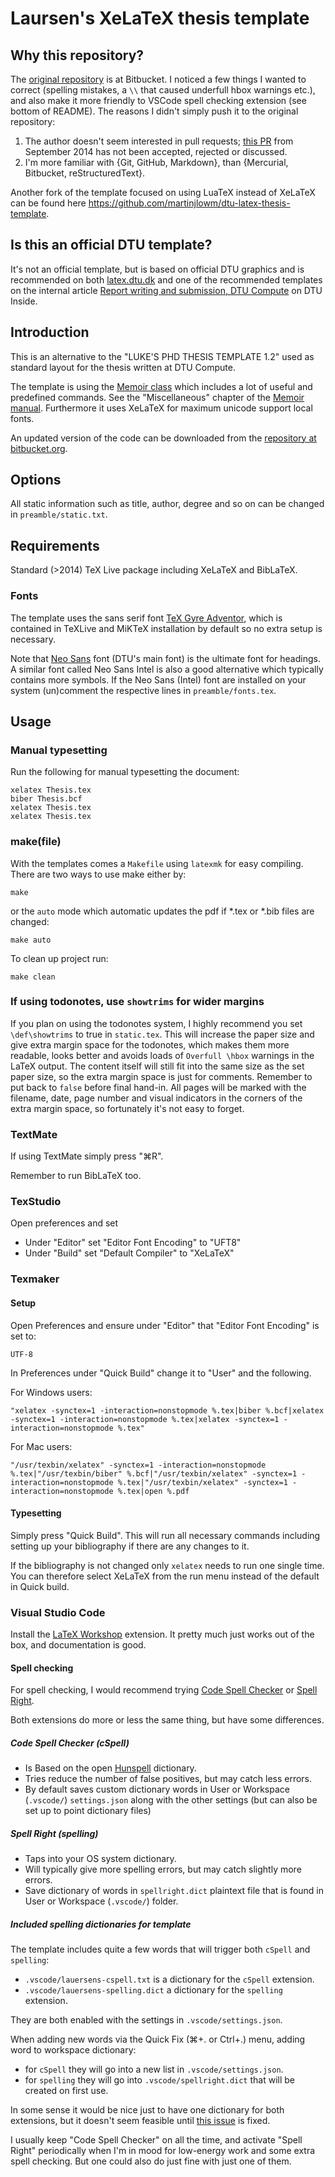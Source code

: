 # Laursen's XeLaTeX thesis template

## Why this repository?

The [original repository](https://bitbucket.org/_laursen/laursens-xelatex-thesis-template/) is at Bitbucket. I noticed a few things I wanted to correct (spelling mistakes, a `\\` that caused underfull hbox warnings etc.), and also make it more friendly to VSCode spell checking extension (see bottom of README). The reasons I didn't simply push it to the original repository:

1. The author doesn't seem interested in pull requests; [this PR](https://bitbucket.org/_laursen/laursens-xelatex-thesis-template/pull-requests/) from September 2014 has not been accepted, rejected or discussed.
2. I'm more familiar with {Git, GitHub, Markdown}, than {Mercurial, Bitbucket, reStructuredText}.

Another fork of the template focused on using LuaTeX instead of XeLaTeX can be found here <https://github.com/martinjlowm/dtu-latex-thesis-template>.

## Is this an official DTU template?

It's not an official template, but is based on official DTU graphics and is recommended on both [latex.dtu.dk](http://latex.dtu.dk/?page_id=61) and one of the recommended templates on the internal article [Report writing and submission, DTU Compute](https://www.inside.dtu.dk/en/medarbejder/institutter/dtu-compute/uddannelse/afgangsspecialer?fs=1) on DTU Inside.

## Introduction

This is an alternative to the "LUKE'S PHD THESIS TEMPLATE 1.2" used as standard layout for the thesis written at DTU Compute.

The template is using the [Memoir class](http://www.ctan.org/tex-archive/macros/latex/contrib/memoir/) which includes a lot of useful and predefined commands.
See the "Miscellaneous" chapter of the [Memoir manual](http://tug.ctan.org/tex-archive/macros/latex/contrib/memoir/memman.pdf). Furthermore it uses XeLaTeX for maximum unicode support local fonts.

An updated version of the code can be downloaded from the [repository at bitbucket.org](https://bitbucket.org/_laursen/laursens-xelatex-thesis-template/).

## Options

All static information such as title, author, degree and so on can be changed in `preamble/static.txt`.

## Requirements

Standard (>2014) TeX Live package including XeLaTeX and BibLaTeX.

### Fonts

The template uses the sans serif font [TeX Gyre Adventor](http://www.ctan.org/tex-archive/fonts/tex-gyre/), which is contained in TeXLive and MiKTeX installation by default so no extra setup is necessary.

Note that [Neo Sans](http://www.monotype.co.uk/neosans/) font (DTU's main font) is the ultimate font for headings.
A similar font called Neo Sans Intel is also a good alternative which typically contains more symbols. If the Neo Sans (Intel) font are installed on your system (un)comment the respective lines in `preamble/fonts.tex`.

## Usage

### Manual typesetting

Run the following for manual typesetting the document:

    xelatex Thesis.tex
    biber Thesis.bcf
    xelatex Thesis.tex
    xelatex Thesis.tex

### make(file)

With the templates comes a `Makefile` using `latexmk` for easy
compiling. There are two ways to use make either by:

    make

or the `auto` mode which automatic updates the pdf if *.tex or *.bib
files are changed:

    make auto

To clean up project run:

    make clean

### If using todonotes, use `showtrims` for wider margins

If you plan on using the todonotes system, I highly recommend you set `\def\showtrims` to true in `static.tex`. This will increase the paper size and give extra margin space for the todonotes, which makes them more readable, looks better and avoids loads of `Overfull \hbox` warnings in the LaTeX output. The content itself will still fit into the same size as the set paper size, so the extra margin space is just for comments. Remember to put back to `false` before final hand-in. All pages will be marked with the filename, date, page number and visual indicators in the corners of the extra margin space, so fortunately it's not easy to forget.

### TextMate

If using TextMate simply press "⌘R".

Remember to run BibLaTeX too.

### TexStudio

Open preferences and set

- Under "Editor" set "Editor Font Encoding" to "UFT8"
- Under "Build" set "Default Compiler" to "XeLaTeX"

### Texmaker

#### Setup

Open Preferences and ensure under "Editor" that "Editor Font
Encoding" is set to:

    UTF-8

In Preferences under "Quick Build" change it to "User" and the following.

For Windows users:

    "xelatex -synctex=1 -interaction=nonstopmode %.tex|biber %.bcf|xelatex -synctex=1 -interaction=nonstopmode %.tex|xelatex -synctex=1 -interaction=nonstopmode %.tex"

For Mac users:

    "/usr/texbin/xelatex" -synctex=1 -interaction=nonstopmode %.tex|"/usr/texbin/biber" %.bcf|"/usr/texbin/xelatex" -synctex=1 -interaction=nonstopmode %.tex|"/usr/texbin/xelatex" -synctex=1 -interaction=nonstopmode %.tex|open %.pdf

#### Typesetting

Simply press "Quick Build". This will run all necessary commands including setting up your bibliography if there are any changes to it.

If the bibliography is not changed only `xelatex` needs to run one single time. You can therefore select XeLaTeX from the run menu instead of the default in Quick build.

### Visual Studio Code

Install the [LaTeX Workshop](https://marketplace.visualstudio.com/items?itemName=James-Yu.latex-workshop) extension. It pretty much just works out of the box, and documentation is good.

#### Spell checking

For spell checking, I would recommend trying [Code Spell Checker](https://marketplace.visualstudio.com/items?itemName=streetsidesoftware.code-spell-checker) or [Spell Right](https://marketplace.visualstudio.com/items?itemName=ban.spellright).

Both extensions do more or less the same thing, but have some differences.

##### Code Spell Checker (cSpell)

- Is Based on the open [Hunspell](http://hunspell.github.io) dictionary.
- Tries reduce the number of false positives, but may catch less errors.
- By default saves custom dictionary words in User or Workspace (`.vscode/`) `settings.json` along with the other settings (but can also be set up to point dictionary files)

##### Spell Right (spelling)

- Taps into your OS system dictionary.
- Will typically give more spelling errors, but may catch slightly more errors.
- Save dictionary of words in `spellright.dict` plaintext file that is found in User or Workspace (`.vscode/`) folder.

##### Included spelling dictionaries for template

The template includes quite a few words that will trigger both `cSpell` and `spelling`:

- `.vscode/lauersens-cspell.txt` is a dictionary for the `cSpell` extension.
- `.vscode/lauersens-spelling.dict` a dictionary for the `spelling` extension.

They are both enabled with the settings in `.vscode/settings.json`.

When adding new words via the Quick Fix (⌘+. or Ctrl+.) menu, adding word to workspace dictionary:

- for `cSpell` they will go into a new list in `.vscode/settings.json`.
- for `spelling` they will go into `.vscode/spellright.dict` that will be created on first use.

In some sense it would be nice just to have one dictionary for both extensions, but it doesn't seem feasible until [this issue](https://github.com/Jason-Rev/vscode-spell-checker/issues/264) is fixed.

I usually keep "Code Spell Checker" on all the time, and activate "Spell Right" periodically when I'm in mood for low-energy work and some extra spell checking. But one could also do just fine with just one of them.